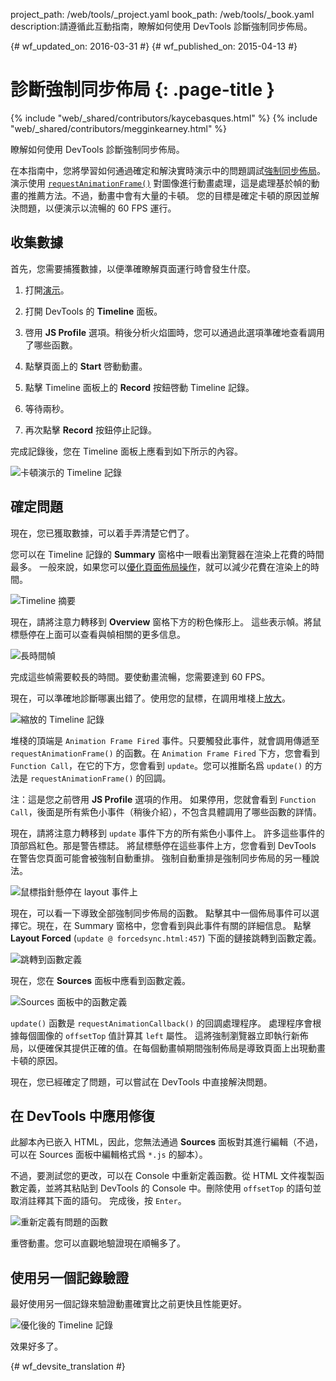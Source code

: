 project_path: /web/tools/_project.yaml
book_path: /web/tools/_book.yaml
description:請遵循此互動指南，瞭解如何使用 DevTools 診斷強制同步佈局。

{# wf_updated_on: 2016-03-31 #}
{# wf_published_on: 2015-04-13 #}

# 診斷強制同步佈局 {: .page-title }

{% include "web/_shared/contributors/kaycebasques.html" %}
{% include "web/_shared/contributors/megginkearney.html" %}

瞭解如何使用 DevTools 診斷強制同步佈局。


在本指南中，您將學習如何通過確定和解決實時演示中的問題調試[強制同步佈局][fsl]。
演示使用 [`requestAnimationFrame()`][raf] 對圖像進行動畫處理，這是處理基於幀的動畫的推薦方法。不過，動畫中會有大量的卡頓。
您的目標是確定卡頓的原因並解決問題，以便演示以流暢的 60 FPS 運行。
 

[fsl]: /web/fundamentals/performance/rendering/avoid-large-complex-layouts-and-layout-thrashing#avoid-forced-synchronous-layouts

[raf]: /web/fundamentals/performance/rendering/optimize-javascript-execution#use-requestanimationframe-for-visual-changes


## 收集數據

首先，您需要捕獲數據，以便準確瞭解頁面運行時會發生什麼。
 

1. 打開[演示](https://googlesamples.github.io/web-fundamentals/tools/chrome-devtools/rendering-tools/forcedsync.html)。
1. 打開 DevTools 的 **Timeline** 面板。
1. 啓用 **JS Profile** 選項。稍後分析火焰圖時，您可以通過此選項準確地查看調用了哪些函數。

1. 點擊頁面上的 **Start** 啓動動畫。
1. 點擊 Timeline 面板上的 **Record** 按鈕啓動 Timeline 記錄。

1. 等待兩秒。
1. 再次點擊 **Record** 按鈕停止記錄。 

完成記錄後，您在 Timeline 面板上應看到如下所示的內容。
 

![卡頓演示的 Timeline 記錄](imgs/demo-recording.png)

## 確定問題

現在，您已獲取數據，可以着手弄清楚它們了。 

您可以在 Timeline 記錄的 **Summary** 窗格中一眼看出瀏覽器在渲染上花費的時間最多。
一般來說，如果您可以[優化頁面佈局操作][layout]，就可以減少花費在渲染上的時間。

 

![Timeline 摘要](imgs/summary.png)

現在，請將注意力轉移到 **Overview** 窗格下方的粉色條形上。
這些表示幀。將鼠標懸停在上面可以查看與幀相關的更多信息。


![長時間幀](imgs/long-frame.png)

完成這些幀需要較長的時間。要使動畫流暢，您需要達到 60 FPS。
 

現在，可以準確地診斷哪裏出錯了。使用您的鼠標，在調用堆棧上[放大][zoom]。
 

![縮放的 Timeline 記錄](imgs/zoom.png)

堆棧的頂端是 `Animation Frame Fired` 事件。只要觸發此事件，就會調用傳遞至 `requestAnimationFrame()` 的函數。在 `Animation Frame Fired` 下方，您會看到 `Function Call`，在它的下方，您會看到 `update`。您可以推斷名爲 `update()` 的方法是 `requestAnimationFrame()` 的回調。
 

注：這是您之前啓用 **JS Profile** 選項的作用。
如果停用，您就會看到 `Function Call`，後面是所有紫色小事件（稍後介紹），不包含具體調用了哪些函數的詳情。



現在，請將注意力轉移到 `update` 事件下方的所有紫色小事件上。
許多這些事件的頂部爲紅色。那是警告標誌。
將鼠標懸停在這些事件上方，您會看到 DevTools 在警告您頁面可能會被強制自動重排。
強制自動重排是強制同步佈局的另一種說法。
 

![鼠標指針懸停在 layout 事件上](imgs/layout-hover.png)

現在，可以看一下導致全部強制同步佈局的函數。
點擊其中一個佈局事件可以選擇它。現在，在 Summary 窗格中，您會看到與此事件有關的詳細信息。
點擊 **Layout Forced** (`update @ forcedsync.html:457`) 下面的鏈接跳轉到函數定義。



![跳轉到函數定義](imgs/jump.png)

現在，您在 **Sources** 面板中應看到函數定義。 

![Sources 面板中的函數定義](imgs/definition.png)

`update()` 函數是 `requestAnimationCallback()` 的回調處理程序。
處理程序會根據每個圖像的 `offsetTop` 值計算其 `left` 屬性。
這將強制瀏覽器立即執行新佈局，以便確保其提供正確的值。在每個動畫幀期間強制佈局是導致頁面上出現動畫卡頓的原因。
 

現在，您已經確定了問題，可以嘗試在 DevTools 中直接解決問題。


[layout]: /web/tools/chrome-devtools/profile/rendering-tools/analyze-runtime#layout
[zoom]: /web/tools/chrome-devtools/profile/evaluate-performance/timeline-tool#zoom

## 在 DevTools 中應用修復

此腳本內已嵌入 HTML，因此，您無法通過 **Sources** 面板對其進行編輯（不過，可以在 Sources 面板中編輯格式爲 `*.js` 的腳本）。
 

不過，要測試您的更改，可以在 Console 中重新定義函數。從 HTML 文件複製函數定義，並將其粘貼到 DevTools 的 Console 中。刪除使用 `offsetTop` 的語句並取消註釋其下面的語句。
完成後，按 `Enter`。 

![重新定義有問題的函數](imgs/redefinition.png)

重啓動畫。您可以直觀地驗證現在順暢多了。 

## 使用另一個記錄驗證

最好使用另一個記錄來驗證動畫確實比之前更快且性能更好。
 

![優化後的 Timeline 記錄](imgs/after.png)

效果好多了。


{# wf_devsite_translation #}
